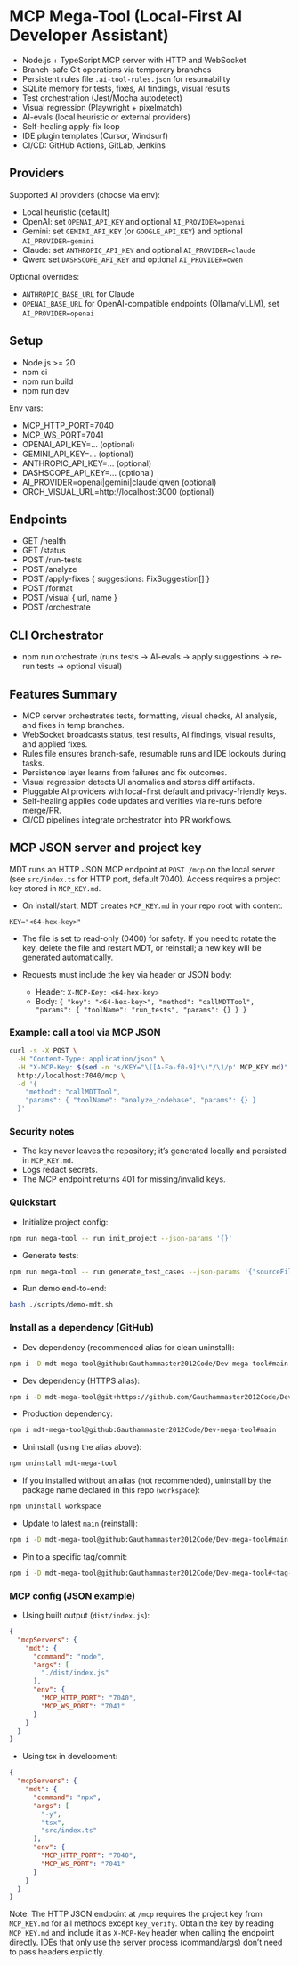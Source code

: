 # MCP Mega-Tool (Local-First AI Developer Assistant)

- Node.js + TypeScript MCP server with HTTP and WebSocket
- Branch-safe Git operations via temporary branches
- Persistent rules file `.ai-tool-rules.json` for resumability
- SQLite memory for tests, fixes, AI findings, visual results
- Test orchestration (Jest/Mocha autodetect)
- Visual regression (Playwright + pixelmatch)
- AI-evals (local heuristic or external providers)
- Self-healing apply-fix loop
- IDE plugin templates (Cursor, Windsurf)
- CI/CD: GitHub Actions, GitLab, Jenkins

## Providers
Supported AI providers (choose via env):
- Local heuristic (default)
- OpenAI: set `OPENAI_API_KEY` and optional `AI_PROVIDER=openai`
- Gemini: set `GEMINI_API_KEY` (or `GOOGLE_API_KEY`) and optional `AI_PROVIDER=gemini`
- Claude: set `ANTHROPIC_API_KEY` and optional `AI_PROVIDER=claude`
- Qwen: set `DASHSCOPE_API_KEY` and optional `AI_PROVIDER=qwen`

Optional overrides:
- `ANTHROPIC_BASE_URL` for Claude
- `OPENAI_BASE_URL` for OpenAI-compatible endpoints (Ollama/vLLM), set `AI_PROVIDER=openai`

## Setup

- Node.js >= 20
- npm ci
- npm run build
- npm run dev

Env vars:
- MCP_HTTP_PORT=7040
- MCP_WS_PORT=7041
- OPENAI_API_KEY=... (optional)
- GEMINI_API_KEY=... (optional)
- ANTHROPIC_API_KEY=... (optional)
- DASHSCOPE_API_KEY=... (optional)
- AI_PROVIDER=openai|gemini|claude|qwen (optional)
- ORCH_VISUAL_URL=http://localhost:3000 (optional)

## Endpoints
- GET /health
- GET /status
- POST /run-tests
- POST /analyze
- POST /apply-fixes { suggestions: FixSuggestion[] }
- POST /format
- POST /visual { url, name }
- POST /orchestrate

## CLI Orchestrator
- npm run orchestrate (runs tests -> AI-evals -> apply suggestions -> re-run tests -> optional visual)

## Features Summary
- MCP server orchestrates tests, formatting, visual checks, AI analysis, and fixes in temp branches.
- WebSocket broadcasts status, test results, AI findings, visual results, and applied fixes.
- Rules file ensures branch-safe, resumable runs and IDE lockouts during tasks.
- Persistence layer learns from failures and fix outcomes.
- Visual regression detects UI anomalies and stores diff artifacts.
- Pluggable AI providers with local-first default and privacy-friendly keys.
- Self-healing applies code updates and verifies via re-runs before merge/PR.
- CI/CD pipelines integrate orchestrator into PR workflows.

## MCP JSON server and project key

MDT runs an HTTP JSON MCP endpoint at `POST /mcp` on the local server (see `src/index.ts` for HTTP port, default 7040). Access requires a project key stored in `MCP_KEY.md`.

- On install/start, MDT creates `MCP_KEY.md` in your repo root with content:

```
KEY="<64-hex-key>"
```

- The file is set to read-only (0400) for safety. If you need to rotate the key, delete the file and restart MDT, or reinstall; a new key will be generated automatically.

- Requests must include the key via header or JSON body:
  - Header: `X-MCP-Key: <64-hex-key>`
  - Body: `{ "key": "<64-hex-key>", "method": "callMDTTool", "params": { "toolName": "run_tests", "params": {} } }`

### Example: call a tool via MCP JSON

```bash
curl -s -X POST \
  -H "Content-Type: application/json" \
  -H "X-MCP-Key: $(sed -n 's/KEY="\([A-Fa-f0-9]*\)"/\1/p' MCP_KEY.md)" \
  http://localhost:7040/mcp \
  -d '{
    "method": "callMDTTool",
    "params": { "toolName": "analyze_codebase", "params": {} }
  }'
```

### Security notes
- The key never leaves the repository; it’s generated locally and persisted in `MCP_KEY.md`.
- Logs redact secrets.
- The MCP endpoint returns 401 for missing/invalid keys.

### Quickstart

- Initialize project config:
```bash
npm run mega-tool -- run init_project --json-params '{}'
```

- Generate tests:
```bash
npm run mega-tool -- run generate_test_cases --json-params '{"sourceFiles":["src/index.ts"]}'
```

- Run demo end-to-end:
```bash
bash ./scripts/demo-mdt.sh
```

### Install as a dependency (GitHub)

- Dev dependency (recommended alias for clean uninstall):
```bash
npm i -D mdt-mega-tool@github:Gauthammaster2012Code/Dev-mega-tool#main
```

- Dev dependency (HTTPS alias):
```bash
npm i -D mdt-mega-tool@git+https://github.com/Gauthammaster2012Code/Dev-mega-tool.git#main
```

- Production dependency:
```bash
npm i mdt-mega-tool@github:Gauthammaster2012Code/Dev-mega-tool#main
```

- Uninstall (using the alias above):
```bash
npm uninstall mdt-mega-tool
```

- If you installed without an alias (not recommended), uninstall by the package name declared in this repo (`workspace`):
```bash
npm uninstall workspace
```

- Update to latest `main` (reinstall):
```bash
npm i -D mdt-mega-tool@github:Gauthammaster2012Code/Dev-mega-tool#main
```

- Pin to a specific tag/commit:
```bash
npm i -D mdt-mega-tool@github:Gauthammaster2012Code/Dev-mega-tool#<tag-or-commit>
```

### MCP config (JSON example)

- Using built output (`dist/index.js`):
```json
{
  "mcpServers": {
    "mdt": {
      "command": "node",
      "args": [
        "./dist/index.js"
      ],
      "env": {
        "MCP_HTTP_PORT": "7040",
        "MCP_WS_PORT": "7041"
      }
    }
  }
}
```

- Using tsx in development:
```json
{
  "mcpServers": {
    "mdt": {
      "command": "npx",
      "args": [
        "-y",
        "tsx",
        "src/index.ts"
      ],
      "env": {
        "MCP_HTTP_PORT": "7040",
        "MCP_WS_PORT": "7041"
      }
    }
  }
}
```

Note: The HTTP JSON endpoint at `/mcp` requires the project key from `MCP_KEY.md` for all methods except `key_verify`. Obtain the key by reading `MCP_KEY.md` and include it as `X-MCP-Key` header when calling the endpoint directly. IDEs that only use the server process (command/args) don’t need to pass headers explicitly.